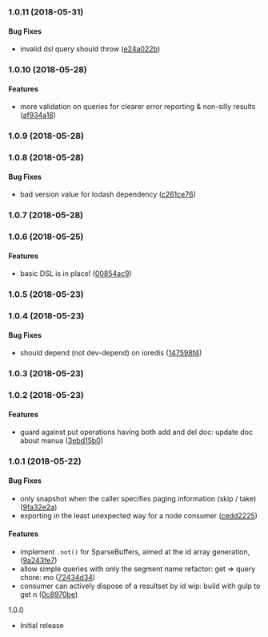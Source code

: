 <a name="1.0.11"></a>
### 1.0.11 (2018-05-31)


#### Bug Fixes

* invalid dsl query should throw ([e24a022b](git+https://github.com/codeo-za/segmenta.git/commit/e24a022b))


<a name="1.0.10"></a>
### 1.0.10 (2018-05-28)


#### Features

* more validation on queries for clearer error reporting & non-silly results ([af934a18](git+https://github.com/codeo-za/segmenta.git/commit/af934a18))


<a name="1.0.9"></a>
### 1.0.9 (2018-05-28)


<a name="1.0.8"></a>
### 1.0.8 (2018-05-28)


#### Bug Fixes

* bad version value for lodash dependency ([c261ce76](git+https://github.com/codeo-za/segmenta.git/commit/c261ce76))


<a name="1.0.7"></a>
### 1.0.7 (2018-05-28)


<a name="1.0.6"></a>
### 1.0.6 (2018-05-25)


#### Features

* basic DSL is in place! ([00854ac9](git+https://github.com/codeo-za/segmenta.git/commit/00854ac9))


<a name="1.0.5"></a>
### 1.0.5 (2018-05-23)


<a name="1.0.4"></a>
### 1.0.4 (2018-05-23)


#### Bug Fixes

* should depend (not dev-depend) on ioredis ([147598f4](git+https://github.com/codeo-za/segmenta.git/commit/147598f4))


<a name="1.0.3"></a>
### 1.0.3 (2018-05-23)


<a name="1.0.2"></a>
### 1.0.2 (2018-05-23)


#### Features

* guard against put operations having both add and del doc: update doc about manua ([3ebd15b0](git+https://github.com/codeo-za/segmenta.git/commit/3ebd15b0))


<a name="1.0.1"></a>
### 1.0.1 (2018-05-22)


#### Bug Fixes

* only snapshot when the caller specifies paging information (skip /         take) ([9fa32e2a](git+https://github.com/codeo-za/segmenta.git/commit/9fa32e2a))
* exporting in the least unexpected way for a node consumer ([cedd2225](git+https://github.com/codeo-za/segmenta.git/commit/cedd2225))


#### Features

* implement `.not()` for SparseBuffers, aimed at the         id array generation,  ([9a243fe7](git+https://github.com/codeo-za/segmenta.git/commit/9a243fe7))
* allow simple queries with only the segment name refactor: get => query chore: mo ([72434d34](git+https://github.com/codeo-za/segmenta.git/commit/72434d34))
* consumer can actively dispose of a resultset by id wip: build with gulp to get n ([0c8970be](git+https://github.com/codeo-za/segmenta.git/commit/0c8970be))


1.0.0
- Initial release
